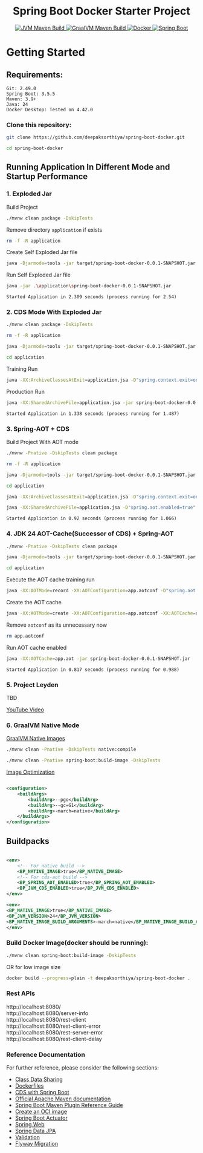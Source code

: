 <h1 style="text-align: center;">Spring Boot Docker Starter Project</h1>

<p style="text-align: center;">
  <a href="https://github.com/deepaksorthiya/spring-boot-docker/actions/workflows/maven-jvm-non-native-build.yml">
    <img src="https://github.com/deepaksorthiya/spring-boot-docker/actions/workflows/maven-jvm-non-native-build.yml/badge.svg" alt="JVM Maven Build"/>
  </a>  
<a href="https://github.com/deepaksorthiya/spring-boot-docker/actions/workflows/maven-graalvm-native-build.yml">
    <img src="https://github.com/deepaksorthiya/spring-boot-docker/actions/workflows/maven-graalvm-native-build.yml/badge.svg" alt="GraalVM Maven Build"/>
  </a>
  <a href="https://hub.docker.com/r/deepaksorthiya/spring-boot-docker">
    <img src="https://img.shields.io/docker/pulls/deepaksorthiya/spring-boot-docker" alt="Docker"/>
  </a>
  <a href="https://spring.io/projects/spring-boot">
    <img src="https://img.shields.io/badge/spring--boot-3.5.5-brightgreen?logo=springboot" alt="Spring Boot"/>
  </a>
</p>

# Getting Started

## Requirements:

```
Git: 2.49.0
Spring Boot: 3.5.5
Maven: 3.9+
Java: 24
Docker Desktop: Tested on 4.42.0
```

### Clone this repository:

```bash
git clone https://github.com/deepaksorthiya/spring-boot-docker.git
```

```bash
cd spring-boot-docker
```

## Running Application In Different Mode and Startup Performance

### 1. Exploded Jar

Build Project

```bash
./mvnw clean package -DskipTests
```

Remove directory ``application`` if exists

```bash
rm -f -R application
```

Create Self Exploded Jar file

```bash
java -Djarmode=tools -jar target/spring-boot-docker-0.0.1-SNAPSHOT.jar extract --destination application
```

Run Self Exploded Jar file

```bash
java -jar .\application\spring-boot-docker-0.0.1-SNAPSHOT.jar
```

``
Started Application in 2.309 seconds (process running for 2.54)
``

### 2. CDS Mode With Exploded Jar

```bash
./mvnw clean package -DskipTests
```

```bash
rm -f -R application
```

```bash
java -Djarmode=tools -jar target/spring-boot-docker-0.0.1-SNAPSHOT.jar extract --destination application
```

```bash
cd application
```

Training Run

```bash
java -XX:ArchiveClassesAtExit=application.jsa -D"spring.context.exit=onRefresh" -jar spring-boot-docker-0.0.1-SNAPSHOT.jar
```

Production Run

```bash
java -XX:SharedArchiveFile=application.jsa -jar spring-boot-docker-0.0.1-SNAPSHOT.jar
```

``
Started Application in 1.338 seconds (process running for 1.487)
``

### 3. Spring-AOT + CDS

Build Project With AOT mode

```bash
./mvnw -Pnative -DskipTests clean package
```

```bash
rm -f -R application
```

```bash
java -Djarmode=tools -jar target/spring-boot-docker-0.0.1-SNAPSHOT.jar extract --destination application
```

```bash
cd application
```

```bash
java -XX:ArchiveClassesAtExit=application.jsa -D"spring.context.exit=onRefresh" -D"spring.aot.enabled=true" -jar spring-boot-docker-0.0.1-SNAPSHOT.jar
```

```bash
java -XX:SharedArchiveFile=application.jsa -D"spring.aot.enabled=true" -jar spring-boot-docker-0.0.1-SNAPSHOT.jar
```

``
Started Application in 0.92 seconds (process running for 1.066)
``

### 4. JDK 24 AOT-Cache(Successor of CDS) + Spring-AOT

```bash
./mvnw -Pnative -DskipTests clean package
```

```bash
java -Djarmode=tools -jar target/spring-boot-docker-0.0.1-SNAPSHOT.jar extract --destination application
```

```bash
cd application
```

Execute the AOT cache training run

```bash
java -XX:AOTMode=record -XX:AOTConfiguration=app.aotconf -D"spring.aot.enabled=true" -D"spring.context.exit=onRefresh" -jar spring-boot-docker-0.0.1-SNAPSHOT.jar
```

Create the AOT cache

```bash
java -XX:AOTMode=create -XX:AOTConfiguration=app.aotconf -XX:AOTCache=app.aot -D"spring.aot.enabled=true" -jar spring-boot-docker-0.0.1-SNAPSHOT.jar
```

Remove ``aotconf`` as its unnecessary now

```bash
rm app.aotconf
```

Run AOT cache enabled

```bash
java -XX:AOTCache=app.aot -jar spring-boot-docker-0.0.1-SNAPSHOT.jar
```

``
Started Application in 0.817 seconds (process running for 0.988)
``

### 5. Project Leyden

TBD

[YouTube Video](https://www.youtube.com/watch?v=Gb4bFUs1GlY)

### 6. GraalVM Native Mode

[GraalVM Native Images](https://docs.spring.io/spring-boot/how-to/native-image/developing-your-first-application.html)

```bash
./mvnw clean -Pnative -DskipTests native:compile
```

```bash
./mvnw clean -Pnative spring-boot:build-image -DskipTests
```

[Image Optimization](https://www.graalvm.org/latest/reference-manual/native-image/guides/optimize-native-executable-with-pgo/)

```xml

<configuration>
    <buildArgs>
        <buildArg>--pgo</buildArg>
        <buildArg>--gc=G1</buildArg>
        <buildArg>-march=native</buildArg>
    </buildArgs>
</configuration>
```

## Buildpacks

```xml

<env>
    <!-- For native build -->
    <BP_NATIVE_IMAGE>true</BP_NATIVE_IMAGE>
    <!-- For cds-aot build -->
    <BP_SPRING_AOT_ENABLED>true</BP_SPRING_AOT_ENABLED>
    <BP_JVM_CDS_ENABLED>true</BP_JVM_CDS_ENABLED>
</env>

<env>
<BP_NATIVE_IMAGE>true</BP_NATIVE_IMAGE>
<BP_JVM_VERSION>24</BP_JVM_VERSION>
<BP_NATIVE_IMAGE_BUILD_ARGUMENTS>-march=native</BP_NATIVE_IMAGE_BUILD_ARGUMENTS>
</env>

```

### Build Docker Image(docker should be running):

```bash
./mvnw clean spring-boot:build-image -DskipTests
```

OR for low image size

```bash
docker build --progress=plain -t deepaksorthiya/spring-boot-docker .
```

### Rest APIs

http://localhost:8080/ <br>
http://localhost:8080/server-info <br>
http://localhost:8080/rest-client <br>
http://localhost:8080/rest-client-error <br>
http://localhost:8080/rest-server-error <br>
http://localhost:8080/rest-client-delay

### Reference Documentation

For further reference, please consider the following sections:

* [Class Data Sharing](https://docs.spring.io/spring-boot/reference/packaging/class-data-sharing.html)
* [Dockerfiles](https://docs.spring.io/spring-boot/reference/packaging/container-images/dockerfiles.html)
* [CDS with Spring Boot](https://bell-sw.com/blog/how-to-use-cds-with-spring-boot-applications/)
* [Official Apache Maven documentation](https://maven.apache.org/guides/index.html)
* [Spring Boot Maven Plugin Reference Guide](https://docs.spring.io/spring-boot/maven-plugin)
* [Create an OCI image](https://docs.spring.io/spring-boot/maven-plugin/build-image.html)
* [Spring Boot Actuator](https://docs.spring.io/spring-boot/reference/actuator/index.html)
* [Spring Web](https://docs.spring.io/spring-boot/reference/web/servlet.html)
* [Spring Data JPA](https://docs.spring.io/spring-boot/reference/data/sql.html#data.sql.jpa-and-spring-data)
* [Validation](https://docs.spring.io/spring-boot//io/validation.html)
* [Flyway Migration](https://docs.spring.io/spring-boot/how-to/data-initialization.html#howto.data-initialization.migration-tool.flyway)

